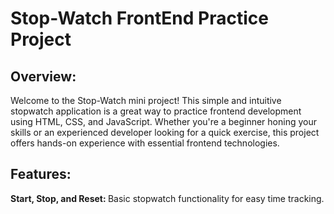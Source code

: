 <h1>Stop-Watch FrontEnd Practice Project</h1>
<h2>Overview:</h2>
<p>Welcome to the Stop-Watch mini project! This simple and intuitive stopwatch application is a great way to practice frontend development using HTML, CSS, and JavaScript. Whether you're a beginner honing your skills or an experienced developer looking for a quick exercise, this project offers hands-on experience with essential frontend technologies.</p>
<h2>Features: </h2>
<p><b>Start, Stop, and Reset: </b>Basic stopwatch functionality for easy time tracking.</p>

